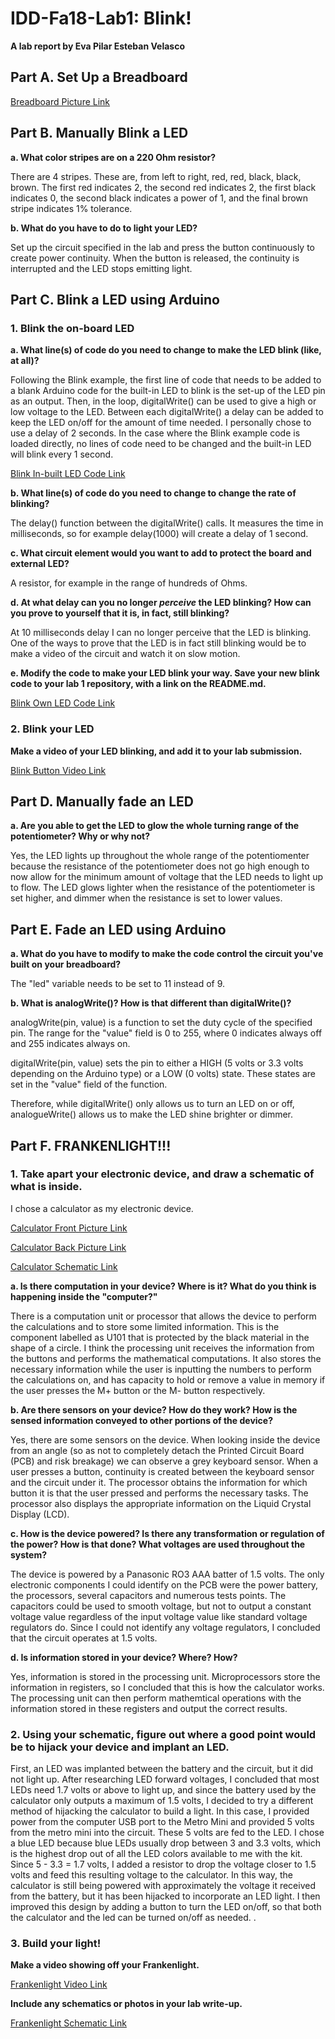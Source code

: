 # IDD-Fa18-Lab1: Blink!

**A lab report by Eva Pilar Esteban Velasco**

## Part A. Set Up a Breadboard

[Breadboard Picture Link](Breadboard_A.jpeg)


## Part B. Manually Blink a LED

**a. What color stripes are on a 220 Ohm resistor?**
 
There are 4 stripes. These are, from left to right, red, red, black, black, brown. The first red indicates 2, the second red indicates 2, the first black indicates 0, the second black indicates a power of 1, and the final brown stripe indicates 1% tolerance. 
 
**b. What do you have to do to light your LED?**

Set up the circuit specified in the lab and press the button continuously to create power continuity. When the button is released, the continuity is interrupted and the LED stops emitting light.

## Part C. Blink a LED using Arduino

### 1. Blink the on-board LED

**a. What line(s) of code do you need to change to make the LED blink (like, at all)?**

Following the Blink example, the first line of code that needs to be added to a blank Arduino code for the built-in LED to blink is the set-up of the LED pin as an output. Then, in the loop, digitalWrite() can be used to give a high or low voltage to the LED. Between each digitalWrite() a delay can be added to keep the LED on/off for the amount of time needed. I personally chose to use a delay of 2 seconds. In the case where the Blink example code is loaded directly, no lines of code need to be changed and the built-in LED will blink every 1 second.

[Blink In-built LED Code Link](Inbuilt_Blink.png)

**b. What line(s) of code do you need to change to change the rate of blinking?**

The delay() function between the digitalWrite() calls. It measures the time in milliseconds, so for example delay(1000) will create a delay of 1 second.

**c. What circuit element would you want to add to protect the board and external LED?**

A resistor, for example in the range of hundreds of Ohms. 
 
**d. At what delay can you no longer *perceive* the LED blinking? How can you prove to yourself that it is, in fact, still blinking?**

At 10 milliseconds delay I can no longer perceive that the LED is blinking. One of the ways to prove that the LED is in fact still blinking would be to make a video of the circuit and watch it on slow motion.

**e. Modify the code to make your LED blink your way. Save your new blink code to your lab 1 repository, with a link on the README.md.**

[Blink Own LED Code Link](Blink_Lab1.ino)

### 2. Blink your LED

**Make a video of your LED blinking, and add it to your lab submission.**

[Blink Button Video Link](Blink_C2_Muted.mp4)


## Part D. Manually fade an LED

**a. Are you able to get the LED to glow the whole turning range of the potentiometer? Why or why not?**

Yes, the LED lights up throughout the whole range of the potentiomenter because the resistance of the potentiometer does not go high enough to now allow for the minimum amount of voltage that the LED needs to light up to flow. The LED glows lighter when the resistance of the potentiometer is set higher, and dimmer when the resistance is set to lower values. 

## Part E. Fade an LED using Arduino

**a. What do you have to modify to make the code control the circuit you've built on your breadboard?**

The "led" variable needs to be set to 11 instead of 9. 

**b. What is analogWrite()? How is that different than digitalWrite()?**

analogWrite(pin, value) is a function to set the duty cycle of the specified pin. The range for the "value" field is 0 to 255, where 0 indicates always off and 255 indicates always on.

digitalWrite(pin, value) sets the pin to either a HIGH (5 volts or 3.3 volts depending on the Arduino type) or a LOW (0 volts) state. These states are set in the "value" field of the function.

Therefore, while digitalWrite() only allows us to turn an LED on or off, analogueWrite() allows us to make the LED shine brighter or dimmer.

## Part F. FRANKENLIGHT!!!

### 1. Take apart your electronic device, and draw a schematic of what is inside. 

I chose a calculator as my electronic device.

[Calculator Front Picture Link](Calculator_Front.jpeg)  

[Calculator Back Picture Link](Calculator_Back.jpeg)  

[Calculator Schematic Link](Calculator_Diagram.jpeg)

**a. Is there computation in your device? Where is it? What do you think is happening inside the "computer?"**

There is a computation unit or processor that allows the device to perform the calculations and to store some limited information. This is the component labelled as U101 that is protected by the black material in the shape of a circle. I think the processing unit receives the information from the buttons and performs the mathematical computations. It also stores the necessary information while the user is inputting the numbers to perform the calculations on, and has capacity to hold or remove a value in memory if the user presses the M+ button or the M- button respectively.

**b. Are there sensors on your device? How do they work? How is the sensed information conveyed to other portions of the device?**

Yes, there are some sensors on the device. When looking inside the device from an angle (so as not to completely detach the Printed Circuit Board (PCB) and risk breakage) we can observe a grey keyboard sensor. When a user presses a button, continuity is created between the keyboard sensor and the circuit under it. The processor obtains the information for which button it is that the user pressed and performs the necessary tasks. The processor also displays the appropriate information on the Liquid Crystal Display (LCD). 

**c. How is the device powered? Is there any transformation or regulation of the power? How is that done? What voltages are used throughout the system?**

The device is powered by a Panasonic RO3 AAA batter of 1.5 volts. The only electronic components I could identify on the PCB were the power battery, the processors, several capacitors and numerous tests points. The capacitors could be used to smooth voltage, but not to output a constant voltage value regardless of the input voltage value like standard voltage regulators do. Since I could not identify any voltage regulators, I concluded that the circuit operates at 1.5 volts. 

**d. Is information stored in your device? Where? How?**

Yes, information is stored in the processing unit. Microprocessors store the information in registers, so I concluded that this is how the calculator works. The processing unit can then perform mathemtical operations with the information stored in these registers and output the correct results. 

### 2. Using your schematic, figure out where a good point would be to hijack your device and implant an LED.

First, an LED was implanted between the battery and the circuit, but it did not light up. After researching LED forward voltages, I concluded that most LEDs need 1.7 volts or above to light up, and since the battery used by the calculator only outputs a maximum of 1.5 volts, I decided to try a different method of hijacking the calculator to build a light. In this case, I provided power from the computer USB port to the Metro Mini and provided 5 volts from the metro mini into the circuit. These 5 volts are fed to the LED. I chose a blue LED because blue LEDs usually drop between 3 and 3.3 volts, which is the highest drop out of all the LED colors available to me with the kit. Since 5 - 3.3 = 1.7 volts, I added a resistor to drop the voltage closer to 1.5 volts and feed this resulting voltage to the calculator. In this way, the calculator is still being powered with approximately the voltage it received from the battery, but it has been hijacked to incorporate an LED light. I then improved this design by adding a button to turn the LED on/off, so that both the calculator and the led can be turned on/off as needed. .

### 3. Build your light!

**Make a video showing off your Frankenlight.**

[Frankenlight Video Link](Frankenlight_3.mp4)

**Include any schematics or photos in your lab write-up.**

[Frankenlight Schematic Link](Frankenlight_Diagram.jpeg)

